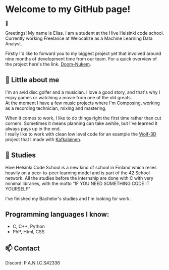 # Welcome to my GitHub page!

:wave:

Greetings! My name is Elias. I am a student at the Hive Helsinki code school.  
Currently working Freelance at Welocalize as a Machine Learning Data Analyst.



Firstly I'd like to forward you to my biggest project yet that involved around nine months of development time from our team.
For a quick overview of the project here's the link.
<a href="https://github.com/Pan1cs/doom_nukem/blob/main/README.md"> Doom-Nukem</a>.

## 💬 Little about me

I'm an avid disc golfer and a musician. I love a good story, and that's why I enjoy games or watching a movie from one of the old greats.  
At the moment I have a few music projects where I'm Composing, working as a recording technician, mixing and mastering.  
  
When it comes to work, I like to do things right the first time rather than cut corners. Sometimes it means planning can take awhile,
but I've learned it always pays up in the end.  
I really like to work with clean low level code for an example the <a href="https://github.com/Pan1cs/wolf3d"> Wolf-3D</a> project that I made with
<a href="https://github.com/kafkalainen"> Kafkalainen</a>.  


## 👯 Studies
Hive Helsinki Code School is a new kind of school in Finland which relies heavily on a peer-to-peer learning model and is part of the 42 School network.
All the studies before the internship are done with C with very minimal libraries, with the motto "IF YOU NEED SOMETHING CODE IT YOURSELF"

I've finished my Bachelor's studies and I'm looking for work.


## Programming languages I know:
 * C, C++, Python
 * PhP, Html, CSS

  
## 📫 Contact  
Discord: P.A.N.I.C.S#2336
